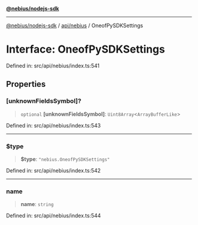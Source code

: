 [**@nebius/nodejs-sdk**](../../../README.md)

***

[@nebius/nodejs-sdk](../../../README.md) / [api/nebius](../README.md) / OneofPySDKSettings

# Interface: OneofPySDKSettings

Defined in: src/api/nebius/index.ts:541

## Properties

### \[unknownFieldsSymbol\]?

> `optional` **\[unknownFieldsSymbol\]**: `Uint8Array`\<`ArrayBufferLike`\>

Defined in: src/api/nebius/index.ts:543

***

### $type

> **$type**: `"nebius.OneofPySDKSettings"`

Defined in: src/api/nebius/index.ts:542

***

### name

> **name**: `string`

Defined in: src/api/nebius/index.ts:544
